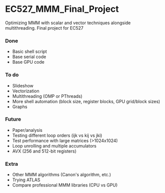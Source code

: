 # EC527_MMM_Final_Project
Optimizing MMM with scalar and vector techniques alongside multithreading. Final project for EC527

### Done
- Basic shell script
- Base serial code
- Base GPU code

### To do
- Slideshow
- Vectorization
- Multithreading (OMP or PThreads)
- More shell automation (block size, register blocks, GPU grid/block sizes)
- Graphs

### Future
- Paper/analysis
- Testing different loop orders (ijk vs kij vs jki)
- Test performance with large matrices (>1024x1024)
- Loop unrolling and multiple accumulators
- AVX (256 and 512-bit registers)

### Extra
- Other MMM algorithms (Canon's algorithm, etc.)
- Trying ATLAS
- Compare professional MMM libraries (CPU vs GPU)
